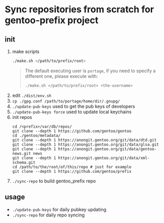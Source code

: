 # Sync repositories from scratch for gentoo-prefix project

## init

1. make scripts
   ```bash
   ./make.sh </path/to/prefix/root>
   ```
   > The default executing user is `portage`, if you need to specify a different
   > one, please execute with:
   > ```bash
   > ./make.sh </path/to/prefix/root> <the-username>
   > ```
2. edit `./dist/env.sh`
3. `cp ./gpg.conf /path/to/portage/home/dir/.gnupg/`
4. `./update-pub-keys` used to get the pub keys of developers
5. `./update-pub-keys force` used to update local keychains
6. init repos
   ```
   cd /<prefix>/var/db/repos/
   git clone --depth 1 https://github.com/gentoo/gentoo
   cd ./gentoo/metadata/
   git clone --depth 1 https://anongit.gentoo.org/git/data/dtd.git
   git clone --depth 1 https://anongit.gentoo.org/git/data/glsa.git
   git clone --depth 1 https://anongit.gentoo.org/git/data/gentoo-news.git news
   git clone --depth 1 https://anongit.gentoo.org/git/data/xml-schema.git
   cd /path/to/the/root/of/this/repo # just for example
   git clone --depth 1 https://github.com/gentoo/prefix
   ```
7. `./sync-repo` to build gentoo_prefix repo

## usage

* `./update-pub-keys` for daily pubkey updating
* `./sync-repo` for daily repo syncing
